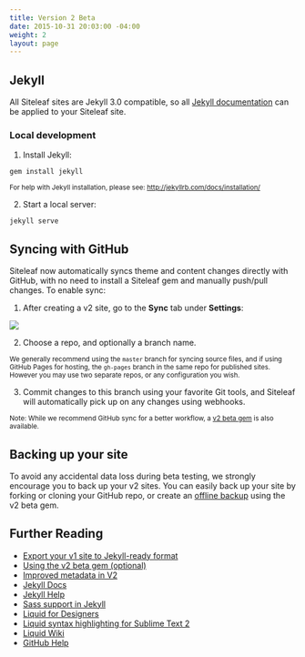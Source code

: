 ```yaml
---
title: Version 2 Beta
date: 2015-10-31 20:03:00 -04:00
weight: 2
layout: page
---
```


## Jekyll

All Siteleaf sites are Jekyll 3.0 compatible, so all [Jekyll documentation](http://jekyllrb.com/docs/home/) can be applied to your Siteleaf site.

### Local development

1) Install Jekyll:
```
gem install jekyll
```

<small>For help with Jekyll installation, please see: <http://jekyllrb.com/docs/installation/></small>

2) Start a local server:
```
jekyll serve
```

## Syncing with GitHub

Siteleaf now automatically syncs theme and content changes directly with GitHub, with no need to install a Siteleaf gem and manually push/pull changes. To enable sync:

1) After creating a v2 site, go to the **Sync** tab under **Settings**:

![](http://drp.mk/i/FvgLjssgFN.png)

2) Choose a repo, and optionally a branch name.

<small>We generally recommend using the `master` branch for syncing source files, and if using GitHub Pages for hosting, the `gh-pages` branch in the same repo for published sites. However you may use two separate repos, or any configuration you wish.</small>

3) Commit changes to this branch using your favorite Git tools, and Siteleaf will automatically pick up on any changes using webhooks.

<small>Note: While we recommend GitHub sync for a better workflow, a [v2 beta gem](/help/v2/gem) is also available.</small>

## Backing up your site

To avoid any accidental data loss during beta testing, we strongly encourage you to back up your v2 sites. You can easily back up your site by forking or cloning your GitHub repo, or create an [offline backup](/help/v2/gem#backup) using the v2 beta gem.

## Further Reading

- [Export your v1 site to Jekyll-ready format](/getting-started/export-v1)
- [Using the v2 beta gem (optional)](/getting-started/v2-gem)
- [Improved metadata in V2](/getting-started/improved-metadata-in-v2)
- [Jekyll Docs](http://jekyllrb.com/docs/home/)
- [Jekyll Help](https://talk.jekyllrb.com)
- [Sass support in Jekyll](http://jekyllrb.com/docs/assets/#sassscss)
- [Liquid for Designers](https://github.com/Shopify/liquid/wiki/Liquid-for-Designers)
- [Liquid syntax highlighting for Sublime Text 2](https://bitbucket.org/granteagon/shopify-liquid/src/ccb7a8040615/README.rst)
- [Liquid Wiki](http://wiki.shopify.com/Liquid)
- [GitHub Help](https://help.github.com)